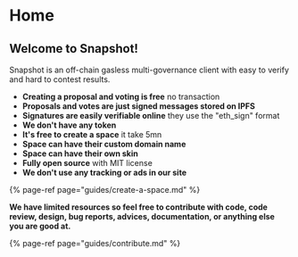 # Home

## **Welcome to Snapshot!**

Snapshot is an off-chain gasless multi-governance client with easy to verify and hard to contest results.

* **Creating a proposal and voting is free** no transaction
* **Proposals and votes are just signed messages stored on IPFS**
* **Signatures are easily verifiable online** they use the "eth\_sign" format
* **We don't have any token**
* **It's free to create a space** it take 5mn
* **Space can have their custom domain name**
* **Space can have their own skin**
* **Fully open source** with MIT license
* **We don't use any tracking or ads in our site**

{% page-ref page="guides/create-a-space.md" %}

**We have limited resources so feel free to contribute with code, code review, design, bug reports, advices, documentation, or anything else you are good at.**

{% page-ref page="guides/contribute.md" %}



